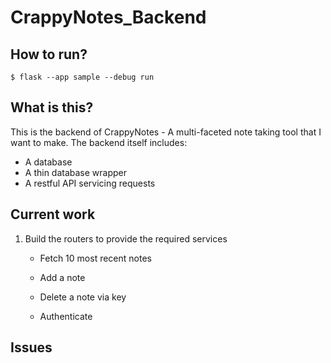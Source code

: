 # CrappyNotes_Backend

## How to run?
`$ flask --app sample --debug run`

## What is this?
This is the backend of CrappyNotes - A multi-faceted note taking tool that I want to make. 
The backend itself includes:
- A database
- A thin database wrapper
- A restful API servicing requests

## Current work
1. Build the routers to provide the required services
    - Fetch 10 most recent notes
    - Add a note
    - Delete a note via key



    - Authenticate

## Issues